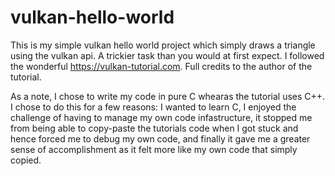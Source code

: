 # vulkan-hello-world
This is my simple vulkan hello world project which simply draws a triangle using the vulkan api. A trickier task than you would at first expect.
I followed the wonderful https://vulkan-tutorial.com. Full credits to the author of the tutorial.

As a note, I chose to write my code in pure C whearas the tutorial uses C++. I chose to do this for a few reasons: I wanted to learn C, I enjoyed the challenge of having
to manage my own code infastructure, it stopped me from being able to copy-paste the tutorials code when I got stuck and hence forced me to debug my own code,
and finally it gave me a greater sense of accomplishment as it felt more like my own code that simply copied.
